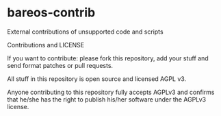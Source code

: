 bareos-contrib
==============

External contributions of unsupported code and scripts

Contributions and LICENSE

If you want to contribute: please fork this repository, add your stuff and send format patches or pull requests.

All stuff in this repository is open source and licensed AGPL v3.

Anyone contributing to this repository fully accepts AGPLv3 and confirms that he/she has the right to publish his/her software under the AGPLv3 license.

